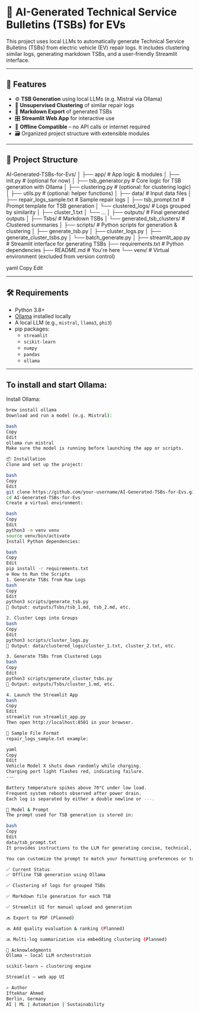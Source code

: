 # 🔧 AI-Generated Technical Service Bulletins (TSBs) for EVs

This project uses local LLMs to automatically generate Technical Service Bulletins (TSBs) from electric vehicle (EV) repair logs. It includes clustering similar logs, generating markdown TSBs, and a user-friendly Streamlit interface.

---

## 🚀 Features

- ⚙️ **TSB Generation** using local LLMs (e.g. Mistral via Ollama)
- 🧠 **Unsupervised Clustering** of similar repair logs
- 📄 **Markdown Export** of generated TSBs
- 🎛️ **Streamlit Web App** for interactive use
- 🔌 **Offline Compatible** – no API calls or internet required
- 🗃️ Organized project structure with extensible modules

---

## 📁 Project Structure

AI-Generated-TSBs-for-Evs/
│
├── app/ # App logic & modules
│ ├── init.py # (optional for now)
│ ├── tsb_generator.py # Core logic for TSB generation with Ollama
│ ├── clustering.py # (optional: for clustering logic)
│ ├── utils.py # (optional: helper functions)
│
├── data/ # Input data files
│ ├── repair_logs_sample.txt # Sample repair logs
│ ├── tsb_prompt.txt # Prompt template for TSB generation
│ └── clustered_logs/ # Logs grouped by similarity
│ ├── cluster_1.txt
│ └── ...
│
├── outputs/ # Final generated outputs
│ ├── Tsbs/ # Markdown TSBs
│ └── generated_tsb_clusters/ # Clustered summaries
│
├── scripts/ # Python scripts for generation & clustering
│ ├── generate_tsb.py
│ ├── cluster_logs.py
│ ├── generate_cluster_tsbs.py
│ └── batch_generate.py
│
├── streamlit_app.py # Streamlit interface for generating TSBs
├── requirements.txt # Python dependencies
├── README.md # You're here
└── venv/ # Virtual environment (excluded from version control)

yaml
Copy
Edit

---

## 🛠️ Requirements

- Python 3.8+
- [Ollama](https://ollama.com/) installed locally
- A local LLM (e.g., `mistral`, `llama3`, `phi3`)
- pip packages:
  - `streamlit`
  - `scikit-learn`
  - `numpy`
  - `pandas`
  - `ollama`

---

## To install and start Ollama:

Install Ollama:

```bash
brew install ollama
Download and run a model (e.g. Mistral):

bash
Copy
Edit
ollama run mistral
Make sure the model is running before launching the app or scripts.

📦 Installation
Clone and set up the project:

bash
Copy
Edit
git clone https://github.com/your-username/AI-Generated-TSBs-for-Evs.git
cd AI-Generated-TSBs-for-Evs
Create a virtual environment:

bash
Copy
Edit
python3 -m venv venv
source venv/bin/activate
Install Python dependencies:

bash
Copy
Edit
pip install -r requirements.txt
⚙️ How to Run the Scripts
1. Generate TSBs from Raw Logs
bash
Copy
Edit
python3 scripts/generate_tsb.py
📂 Output: outputs/Tsbs/tsb_1.md, tsb_2.md, etc.

2. Cluster Logs into Groups
bash
Copy
Edit
python3 scripts/cluster_logs.py
📂 Output: data/clustered_logs/cluster_1.txt, cluster_2.txt, etc.

3. Generate TSBs from Clustered Logs
bash
Copy
Edit
python3 scripts/generate_cluster_tsbs.py
📂 Output: outputs/Tsbs/cluster_1.md, etc.

4. Launch the Streamlit App
bash
Copy
Edit
streamlit run streamlit_app.py
Then open http://localhost:8501 in your browser.

🧪 Sample File Format
repair_logs_sample.txt example:

yaml
Copy
Edit
Vehicle Model X shuts down randomly while charging.
Charging port light flashes red, indicating failure.
---

Battery temperature spikes above 70°C under low load.
Frequent system reboots observed after power drain.
Each log is separated by either a double newline or ---.

🧠 Model & Prompt
The prompt used for TSB generation is stored in:

bash
Copy
Edit
data/tsb_prompt.txt
It provides instructions to the LLM for generating concise, technical, and standardized service bulletins based on the input logs.

You can customize the prompt to match your formatting preferences or tone of voice.

✅ Current Status
✅ Offline TSB generation using Ollama

✅ Clustering of logs for grouped TSBs

✅ Markdown file generation for each TSB

✅ Streamlit UI for manual upload and generation

🔜 Export to PDF (Planned)

🔜 Add quality evaluation & ranking (Planned)

🔜 Multi-log summarization via embedding clustering (Planned)

🙌 Acknowledgments
Ollama – local LLM orchestration

scikit-learn – clustering engine

Streamlit – web app UI

✍️ Author
Iftekhar Ahmed
Berlin, Germany
AI | ML | Automation | Sustainability
